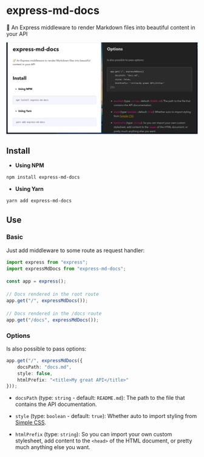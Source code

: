 # express-md-docs
📝 An Express middleware to render Markdown files into beautiful content in your API

![This documentation rendered in a API to demonstrate the working of the package.](./.github/assets/docs-demo.png)

## Install

- **Using NPM**

```sh
npm install express-md-docs
```

- **Using Yarn**

```sh
yarn add express-md-docs
```

## Use

### Basic

Just add middleware to some route as request handler:

```ts
import express from "express";
import expressMdDocs from "express-md-docs";

const app = express();

// Docs rendered in the root route
app.get("/", expressMdDocs());

// Docs rendered in the /docs route
app.get("/docs", expressMdDocs());
```

### Options

Is also possible to pass options:

```ts
app.get("/", expressMdDocs({
    docsPath: "docs.md",
    style: false,
    htmlPrefix: "<title>My great API</title>"
}));
```

- `docsPath` (type: `string` - default: `README.md`):
    The path to the file that contains the API documentation.

- `style` (type: `boolean` - default: `true`):
    Whether auto to import styling from [Simple CSS](https://simplecss.org).

- `htmlPrefix` (type: `string`):
    So you can import your own custom stylesheet, add content to the `<head>` of the HTML document, or pretty much anything else you want.
